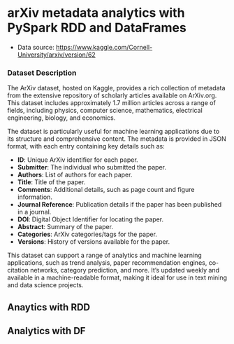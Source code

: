# arXiv metadata analytics with PySpark RDD and DataFrames
- Data source: https://www.kaggle.com/Cornell-University/arxiv/version/62

### Dataset Description

The ArXiv dataset, hosted on Kaggle, provides a rich collection of metadata from the extensive repository of scholarly articles available on ArXiv.org. This dataset includes approximately 1.7 million articles across a range of fields, including physics, computer science, mathematics, electrical engineering, biology, and economics. 

The dataset is particularly useful for machine learning applications due to its structure and comprehensive content. The metadata is provided in JSON format, with each entry containing key details such as:

- **ID**: Unique ArXiv identifier for each paper.
- **Submitter**: The individual who submitted the paper.
- **Authors**: List of authors for each paper.
- **Title**: Title of the paper.
- **Comments**: Additional details, such as page count and figure information.
- **Journal Reference**: Publication details if the paper has been published in a journal.
- **DOI**: Digital Object Identifier for locating the paper.
- **Abstract**: Summary of the paper.
- **Categories**: ArXiv categories/tags for the paper.
- **Versions**: History of versions available for the paper.

This dataset can support a range of analytics and machine learning applications, such as trend analysis, paper recommendation engines, co-citation networks, category prediction, and more. It’s updated weekly and available in a machine-readable format, making it ideal for use in text mining and data science projects.


## Anaytics with RDD
## Analytics with DF